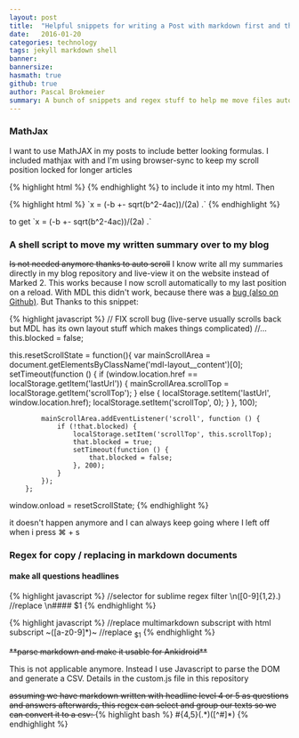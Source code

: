 ```yaml
---
layout: post
title:  "Helpful snippets for writing a Post with markdown first and then moving it to a jekyll blog"
date:   2016-01-20
categories: technology
tags: jekyll markdown shell
banner:
bannersize:
hasmath: true
github: true
author: Pascal Brokmeier
summary: A bunch of snippets and regex stuff to help me move files automatically after I am done summarising university classes.
---
```


### MathJax

I want to use MathJAX in my posts to include better looking formulas. I included mathjax with and I'm using browser-sync to keep my scroll position locked for longer articles

{% highlight html %}
    <script type="text/javascript" async src="https://cdn.mathjax.org/mathjax/latest/MathJax.js?config=TeX-MML-AM_CHTML"></script>
{% endhighlight %}
to include it into my html. Then 

{% highlight html %}
  \`x = (-b +- sqrt(b^2-4ac))/(2a) .\`
{% endhighlight %}

to get
\`x = (-b +- sqrt(b^2-4ac))/(2a) .\`



### A shell script to move my written summary over to my blog

<del>Is not needed anymore thanks to auto scroll</del>
I know write all my summaries directly in my blog repository and live-view it on the website instead of Marked 2. This works because I now scroll automatically to my last position on a reload. With MDL this didn't work, because there was a [bug (also on Github)](https://github.com/google/material-design-lite/issues/1120). But Thanks to this snippet:

{% highlight javascript %}
// FIX scroll bug (live-serve usually scrolls back but MDL has its own layout stuff which makes things complicated)
//...
this.blocked = false;

this.resetScrollState = function(){
            var mainScrollArea = document.getElementsByClassName('mdl-layout__content')[0];
            setTimeout(function () {
                if (window.location.href == localStorage.getItem('lastUrl')) {
                    mainScrollArea.scrollTop = localStorage.getItem('scrollTop');
                } else {
                    localStorage.setItem('lastUrl', window.location.href);
                    localStorage.setItem('scrollTop', 0);
                }
            }, 100);


            mainScrollArea.addEventListener('scroll', function () {
                if (!that.blocked) {
                    localStorage.setItem('scrollTop', this.scrollTop);
                    that.blocked = true;
                    setTimeout(function () {
                        that.blocked = false;
                    }, 200);
                }
            });
        };

window.onload = resetScrollState;
{% endhighlight %}

it doesn't happen anymore and I can always keep going where I left off when i press ⌘ + s

### Regex for copy / replacing in markdown documents

#### make all questions headlines

{% highlight javascript %}
//selector for sublime regex filter
\n([0-9]{1,2}\.)
//replace
\n#### $1
{% endhighlight %}


{% highlight javascript %}
//replace multimarkdown subscript with html subscript
~([a-z0-9]*)~
//replace
<sub>$1</sub>
{% endhighlight %}


<del>
**parse markdown and make it usable for Ankidroid**
</del>

This is not applicable anymore. Instead I use Javascript to parse the DOM and generate a CSV. Details in the custom.js file in this repository

<del>
assuming we have markdown written with headline level 4 or 5 as questions and answers afterwards, this regex can select and group our texts so we can convert it to a csv:
</del>
{% highlight bash %}
#{4,5}(.*)([^#]*)
{% endhighlight %}
